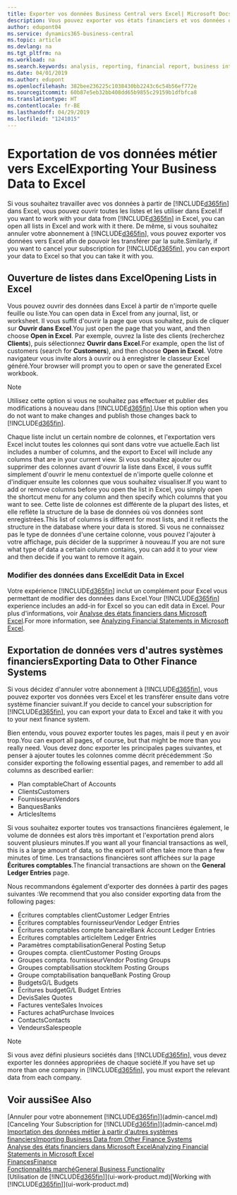 ```yaml
---
title: Exporter vos données Business Central vers Excel| Microsoft Docs
description: Vous pouvez exporter vos états financiers et vos données de veille économique de Business Central vers Excel, ou ouvrir vos données dans Excel.
author: edupont04
ms.service: dynamics365-business-central
ms.topic: article
ms.devlang: na
ms.tgt_pltfrm: na
ms.workload: na
ms.search.keywords: analysis, reporting, financial report, business intelligence, BI, Excel
ms.date: 04/01/2019
ms.author: edupont
ms.openlocfilehash: 382bee236225c1038430bb2243c6c54b56ef772e
ms.sourcegitcommit: 60b87e5eb32bb408dd65b9855c29159b1dfbfca8
ms.translationtype: HT
ms.contentlocale: fr-BE
ms.lasthandoff: 04/29/2019
ms.locfileid: "1241015"
---
```

# <a name="exporting-your-business-data-to-excel"></a><span data-ttu-id="c0a38-103">Exportation de vos données métier vers Excel</span><span class="sxs-lookup"><span data-stu-id="c0a38-103">Exporting Your Business Data to Excel</span></span>
<span data-ttu-id="c0a38-104">Si vous souhaitez travailler avec vos données à partir de [!INCLUDE[d365fin](includes/d365fin_md.md)] dans Excel, vous pouvez ouvrir toutes les listes et les utiliser dans Excel.</span><span class="sxs-lookup"><span data-stu-id="c0a38-104">If you want to work with your data from [!INCLUDE[d365fin](includes/d365fin_md.md)] in Excel, you can open all lists in Excel and work with it there.</span></span> <span data-ttu-id="c0a38-105">De même, si vous souhaitez annuler votre abonnement à [!INCLUDE[d365fin](includes/d365fin_md.md)], vous pouvez exporter vos données vers Excel afin de pouvoir les transférer par la suite.</span><span class="sxs-lookup"><span data-stu-id="c0a38-105">Similarly, if you want to cancel your subscription for [!INCLUDE[d365fin](includes/d365fin_md.md)], you can export your data to Excel so that you can take it with you.</span></span>

## <a name="opening-lists-in-excel"></a><span data-ttu-id="c0a38-106">Ouverture de listes dans Excel</span><span class="sxs-lookup"><span data-stu-id="c0a38-106">Opening Lists in Excel</span></span>
<span data-ttu-id="c0a38-107">Vous pouvez ouvrir des données dans Excel à partir de n'importe quelle feuille ou liste.</span><span class="sxs-lookup"><span data-stu-id="c0a38-107">You can open data in Excel from any journal, list, or worksheet.</span></span> <span data-ttu-id="c0a38-108">Il vous suffit d'ouvrir la page que vous souhaitez, puis de cliquer sur **Ouvrir dans Excel**.</span><span class="sxs-lookup"><span data-stu-id="c0a38-108">You just open the page that you want, and then choose **Open in Excel**.</span></span> <span data-ttu-id="c0a38-109">Par exemple, ouvrez la liste des clients (recherchez **Clients**), puis sélectionnez **Ouvrir dans Excel**.</span><span class="sxs-lookup"><span data-stu-id="c0a38-109">For example, open the list of customers (search for **Customers**), and then choose **Open in Excel**.</span></span> <span data-ttu-id="c0a38-110">Votre navigateur vous invite alors à ouvrir ou à enregistrer le classeur Excel généré.</span><span class="sxs-lookup"><span data-stu-id="c0a38-110">Your browser will prompt you to open or save the generated Excel workbook.</span></span>  

> [!NOTE]
> <span data-ttu-id="c0a38-111">Utilisez cette option si vous ne souhaitez pas effectuer et publier des modifications à nouveau dans [!INCLUDE[d365fin](includes/d365fin_md.md)].</span><span class="sxs-lookup"><span data-stu-id="c0a38-111">Use this option when you do not want to make changes and publish those changes back to [!INCLUDE[d365fin](includes/d365fin_md.md)].</span></span>  

<span data-ttu-id="c0a38-112">Chaque liste inclut un certain nombre de colonnes, et l'exportation vers Excel inclut toutes les colonnes qui sont dans votre vue actuelle.</span><span class="sxs-lookup"><span data-stu-id="c0a38-112">Each list includes a number of columns, and the export to Excel will include any columns that are in your current view.</span></span> <span data-ttu-id="c0a38-113">Si vous souhaitez ajouter ou supprimer des colonnes avant d'ouvrir la liste dans Excel, il vous suffit simplement d'ouvrir le menu contextuel de n'importe quelle colonne et d'indiquer ensuite les colonnes que vous souhaitez visualiser.</span><span class="sxs-lookup"><span data-stu-id="c0a38-113">If you want to add or remove columns before you open the list in Excel, you simply open the shortcut menu for any column and then specify which columns that you want to see.</span></span> <span data-ttu-id="c0a38-114">Cette liste de colonnes est différente de la plupart des listes, et elle reflète la structure de la base de données où vos données sont enregistrées.</span><span class="sxs-lookup"><span data-stu-id="c0a38-114">This list of columns is different for most lists, and it reflects the structure in the database where your data is stored.</span></span> <span data-ttu-id="c0a38-115">Si vous ne connaissez pas le type de données d'une certaine colonne, vous pouvez l'ajouter à votre affichage, puis décider de la supprimer à nouveau.</span><span class="sxs-lookup"><span data-stu-id="c0a38-115">If you are not sure what type of data a certain column contains, you can add it to your view and then decide if you want to remove it again.</span></span>  

### <a name="edit-data-in-excel"></a><span data-ttu-id="c0a38-116">Modifier des données dans Excel</span><span class="sxs-lookup"><span data-stu-id="c0a38-116">Edit Data in Excel</span></span>
<span data-ttu-id="c0a38-117">Votre expérience [!INCLUDE[d365fin](includes/d365fin_md.md)] inclut un complément pour Excel vous permettant de modifier des données dans Excel.</span><span class="sxs-lookup"><span data-stu-id="c0a38-117">Your [!INCLUDE[d365fin](includes/d365fin_md.md)] experience includes an add-in for Excel so you can edit data in Excel.</span></span> <span data-ttu-id="c0a38-118">Pour plus d'informations, voir [Analyse des états financiers dans Microsoft Excel](finance-analyze-excel.md).</span><span class="sxs-lookup"><span data-stu-id="c0a38-118">For more information, see [Analyzing Financial Statements in Microsoft Excel](finance-analyze-excel.md).</span></span>  

## <a name="exporting-data-to-other-finance-systems"></a><span data-ttu-id="c0a38-119">Exportation de données vers d'autres systèmes financiers</span><span class="sxs-lookup"><span data-stu-id="c0a38-119">Exporting Data to Other Finance Systems</span></span>
<span data-ttu-id="c0a38-120">Si vous décidez d'annuler votre abonnement à [!INCLUDE[d365fin](includes/d365fin_md.md)], vous pouvez exporter vos données vers Excel et les transférer ensuite dans votre système financier suivant.</span><span class="sxs-lookup"><span data-stu-id="c0a38-120">If you decide to cancel your subscription for [!INCLUDE[d365fin](includes/d365fin_md.md)], you can export your data to Excel and take it with you to your next finance system.</span></span>  

<span data-ttu-id="c0a38-121">Bien entendu, vous pouvez exporter toutes les pages, mais il peut y en avoir trop.</span><span class="sxs-lookup"><span data-stu-id="c0a38-121">You can export all pages, of course, but that might be more than you really need.</span></span> <span data-ttu-id="c0a38-122">Vous devez donc exporter les principales pages suivantes, et penser à ajouter toutes les colonnes comme décrit précédemment :</span><span class="sxs-lookup"><span data-stu-id="c0a38-122">So consider exporting the following essential pages, and remember to add all columns as described earlier:</span></span>  

* <span data-ttu-id="c0a38-123">Plan comptable</span><span class="sxs-lookup"><span data-stu-id="c0a38-123">Chart of Accounts</span></span>  
* <span data-ttu-id="c0a38-124">Clients</span><span class="sxs-lookup"><span data-stu-id="c0a38-124">Customers</span></span>  
* <span data-ttu-id="c0a38-125">Fournisseurs</span><span class="sxs-lookup"><span data-stu-id="c0a38-125">Vendors</span></span>  
* <span data-ttu-id="c0a38-126">Banques</span><span class="sxs-lookup"><span data-stu-id="c0a38-126">Banks</span></span>  
* <span data-ttu-id="c0a38-127">Articles</span><span class="sxs-lookup"><span data-stu-id="c0a38-127">Items</span></span>  

<span data-ttu-id="c0a38-128">Si vous souhaitez exporter toutes vos transactions financières également, le volume de données est alors très important et l'exportation prend alors souvent plusieurs minutes.</span><span class="sxs-lookup"><span data-stu-id="c0a38-128">If you want all your financial transactions as well, this is a large amount of data, so the export will often take more than a few minutes of time.</span></span> <span data-ttu-id="c0a38-129">Les transactions financières sont affichées sur la page **Écritures comptables**.</span><span class="sxs-lookup"><span data-stu-id="c0a38-129">The financial transactions are shown on the **General Ledger Entries** page.</span></span>  

<span data-ttu-id="c0a38-130">Nous recommandons également d'exporter des données à partir des pages suivantes :</span><span class="sxs-lookup"><span data-stu-id="c0a38-130">We recommend that you also consider exporting data from the following pages:</span></span>  

* <span data-ttu-id="c0a38-131">Écritures comptables client</span><span class="sxs-lookup"><span data-stu-id="c0a38-131">Customer Ledger Entries</span></span>  
* <span data-ttu-id="c0a38-132">Écritures comptables fournisseur</span><span class="sxs-lookup"><span data-stu-id="c0a38-132">Vendor Ledger Entries</span></span>  
* <span data-ttu-id="c0a38-133">Écritures comptables compte bancaire</span><span class="sxs-lookup"><span data-stu-id="c0a38-133">Bank Account Ledger Entries</span></span>  
* <span data-ttu-id="c0a38-134">Écritures comptables article</span><span class="sxs-lookup"><span data-stu-id="c0a38-134">Item Ledger Entries</span></span>  
* <span data-ttu-id="c0a38-135">Paramètres comptabilisation</span><span class="sxs-lookup"><span data-stu-id="c0a38-135">General Posting Setup</span></span>  
* <span data-ttu-id="c0a38-136">Groupes compta. client</span><span class="sxs-lookup"><span data-stu-id="c0a38-136">Customer Posting Groups</span></span>  
* <span data-ttu-id="c0a38-137">Groupes compta. fournisseur</span><span class="sxs-lookup"><span data-stu-id="c0a38-137">Vendor Posting Groups</span></span>  
* <span data-ttu-id="c0a38-138">Groupes comptabilisation stock</span><span class="sxs-lookup"><span data-stu-id="c0a38-138">Item Posting Groups</span></span>  
* <span data-ttu-id="c0a38-139">Groupe comptabilisation banque</span><span class="sxs-lookup"><span data-stu-id="c0a38-139">Bank Posting Group</span></span>  
* <span data-ttu-id="c0a38-140">Budgets</span><span class="sxs-lookup"><span data-stu-id="c0a38-140">G/L Budgets</span></span>  
* <span data-ttu-id="c0a38-141">Écritures budget</span><span class="sxs-lookup"><span data-stu-id="c0a38-141">G/L Budget Entries</span></span>  
* <span data-ttu-id="c0a38-142">Devis</span><span class="sxs-lookup"><span data-stu-id="c0a38-142">Sales Quotes</span></span>  
* <span data-ttu-id="c0a38-143">Factures vente</span><span class="sxs-lookup"><span data-stu-id="c0a38-143">Sales Invoices</span></span>  
* <span data-ttu-id="c0a38-144">Factures achat</span><span class="sxs-lookup"><span data-stu-id="c0a38-144">Purchase Invoices</span></span>  
* <span data-ttu-id="c0a38-145">Contacts</span><span class="sxs-lookup"><span data-stu-id="c0a38-145">Contacts</span></span>  
* <span data-ttu-id="c0a38-146">Vendeurs</span><span class="sxs-lookup"><span data-stu-id="c0a38-146">Salespeople</span></span>  

> [!NOTE]  
>   <span data-ttu-id="c0a38-147">Si vous avez défini plusieurs sociétés dans [!INCLUDE[d365fin](includes/d365fin_md.md)], vous devez exporter les données appropriées de chaque société.</span><span class="sxs-lookup"><span data-stu-id="c0a38-147">If you have set up more than one company in [!INCLUDE[d365fin](includes/d365fin_md.md)], you must export the relevant data from each company.</span></span>

## <a name="see-also"></a><span data-ttu-id="c0a38-148">Voir aussi</span><span class="sxs-lookup"><span data-stu-id="c0a38-148">See Also</span></span>
<span data-ttu-id="c0a38-149">[Annuler pour votre abonnement [!INCLUDE[d365fin](includes/d365fin_md.md)]](admin-cancel.md)</span><span class="sxs-lookup"><span data-stu-id="c0a38-149">[Canceling Your Subscription for [!INCLUDE[d365fin](includes/d365fin_md.md)]](admin-cancel.md)</span></span>  
[<span data-ttu-id="c0a38-150">Importation des données métier à partir d'autres systèmes financiers</span><span class="sxs-lookup"><span data-stu-id="c0a38-150">Importing Business Data from Other Finance Systems</span></span>](across-import-data-configuration-packages.md)  
[<span data-ttu-id="c0a38-151">Analyse des états financiers dans Microsoft Excel</span><span class="sxs-lookup"><span data-stu-id="c0a38-151">Analyzing Financial Statements in Microsoft Excel</span></span>](finance-analyze-excel.md)  
[<span data-ttu-id="c0a38-152">Finances</span><span class="sxs-lookup"><span data-stu-id="c0a38-152">Finance</span></span>](finance.md)  
[<span data-ttu-id="c0a38-153">Fonctionnalités marché</span><span class="sxs-lookup"><span data-stu-id="c0a38-153">General Business Functionality</span></span>](ui-across-business-areas.md)  
<span data-ttu-id="c0a38-154">[Utilisation de [!INCLUDE[d365fin](includes/d365fin_md.md)]](ui-work-product.md)</span><span class="sxs-lookup"><span data-stu-id="c0a38-154">[Working with [!INCLUDE[d365fin](includes/d365fin_md.md)]](ui-work-product.md)</span></span>  
